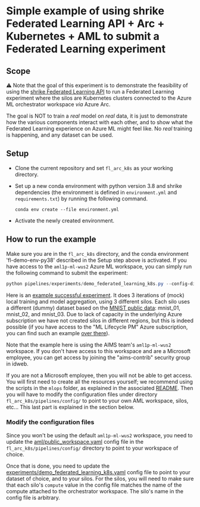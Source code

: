# Simple example of using shrike Federated Learning API + Arc + Kubernetes + AML to submit a Federated Learning experiment

## Scope
:warning:
Note that the goal of this experiment is to demonstrate the feasibility of using the [shrike Federated Learning API](https://shrike-docs.com/pipeline/federated-learning-doc/) to run a Federated Learning experiment where the silos are Kubernetes clusters connected to the Azure ML orchestrator workspace _via_ Azure Arc. 

The goal is NOT to train a _real_ model on _real_ data, it is just to demonstrate how the various components interact with each other, and to show what the Federated Learning experience on Azure ML might feel like. No _real_ training is happening, and any dataset can be used.

## Setup

- Clone the current repository and set `fl_arc_k8s` as your working directory.
- Set up a new conda environment with python version 3.8 and shrike dependencies (the environment is defined in `environment.yml` and `requirements.txt`) by running the following command.

  `conda env create --file environment.yml`

- Activate the newly created environment.

## How to run the example

Make sure you are in the `fl_arc_k8s` directory, and the conda environment 'fl-demo-env-py38' described in the Setup step above is activated. If you have access to the `aml1p-ml-wus2` Azure ML workspace, you can simply run the following command to submit the experiment:

```ps1
python pipelines/experiments/demo_federated_learning_k8s.py --config-dir pipelines/config --config-name experiments/demo_federated_learning_k8s +run.submit=True
```

Here is an [example successful experiment](https://ml.azure.com/runs/e5fe7afa-0884-492a-a36e-2f242946d066?wsid=/subscriptions/48bbc269-ce89-4f6f-9a12-c6f91fcb772d/resourcegroups/aml1p-rg/workspaces/aml1p-ml-wus2&tid=72f988bf-86f1-41af-91ab-2d7cd011db47#). It does 3 iterations of (mock) local training and model aggregation, using 3 different silos. Each silo uses a different (dummy) dataset based on the [MNIST public data](https://en.wikipedia.org/wiki/MNIST_database): mnist_01, mnist_02, and mnist_03. Due to lack of capacity in the underlying Azure subscription we have not created silos in different regions, but this is indeed possible (if you have access to the "ML Lifecycle PM" Azure subscription, you can find such an example [over there](https://ml.azure.com/experiments/id/97f21904-e7c7-404a-835a-1b21ee026d67/runs/e4b26654-4ba9-4153-8270-e3a1cd8a0c33?wsid=/subscriptions/6560575d-fa06-4e7d-95fb-f962e74efd7a/resourcegroups/thopo-orchestrator-rg/workspaces/thopo-orchestrator&tid=72f988bf-86f1-41af-91ab-2d7cd011db47#)).

Note that the example here is using the AIMS team's `aml1p-ml-wus2` workspace. If you don't have access to this workspace and are a Microsoft employee, you can get access by joining the "aims-contrib" security group in idweb.

If you are not a Microsoft employee, then you will not be able to get access. You will first need to create all the resources yourself; we recommend using the scripts in the  `mlops` folder, as explained in the associated [README](../mlops/README.md). Then you will have to modify the configuration files under directory `fl_arc_k8s/pipelines/config/` to point to your own AML workspace, silos, etc... This last part is explained in the section below.

### Modify the configuration files
Since you won't be using the default `aml1p-ml-wus2` workspace, you need to update the [aml/public_workspace.yaml](./pipelines/config/aml/public_workspace.yaml) config file in the `fl_arc_k8s/pipelines/config/` directory to point to your workspace of choice.

Once that is done, you need to update the [experiments/demo_federated_learning_k8s.yaml](./pipelines/config/experiments/demo_federated_learning_k8s.yaml) config file to point to your dataset of choice, and to your silos. For the silos, you will need to make sure that each silo's `compute` value in the config file matches the name of the compute attached to the orchestrator workspace. The silo's name in the config file is arbitrary.
